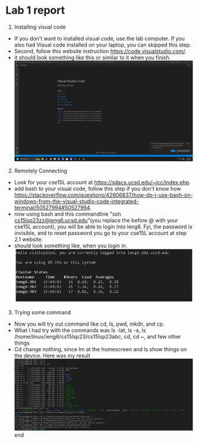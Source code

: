 # Lab 1 report
1. Installing visual code
- If you don't want to installed visual code, use the lab computer. If you also had Visual code installed on your laptop, you can skipped this step.
- Second, follow this website instruction https://code.visualstudio.com/.
- it should look something like this or similar to it when you finish.
![Image](WM-Screenshots-20230410174804.png)
2. Remotely Connecting
- Look for your cse15L account at https://sdacs.ucsd.edu/~icc/index.php.
- add bash to your visual code, follow this step if you don't know how https://stackoverflow.com/questions/42606837/how-do-i-use-bash-on-windows-from-the-visual-studio-code-integrated-terminal/50527994#50527994.
- now using bash and this commandline "ssh cs15lsp23zz@ieng6.ucsd.edu"(you replace the before @ with your cse15L account), you will be able to login into ieng6. Fyi, the password is invisible, and to reset password you go to your cse15L account at step 2.1 website.
- should look something like, when you login in.
![Image](WM-Screenshots-20230410175634.png)
3. Trying some command
-  Now you will try out command like cd, ls, pwd, mkdir, and cp.
- What I had try with the commands was ls -lat, ls -a, ls /home/linux/ieng6/cs15lsp23/cs15lsp23abc, cd, cd ~, and few other things
-  Cd change nothing, since Im at the homescreen and ls show things on the device.
Here was my result
![Image](WM-Screenshots-20230410180308.png)
end
